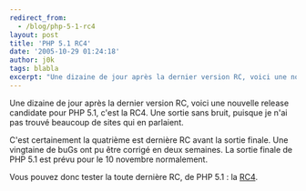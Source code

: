 ```yaml
---
redirect_from:
  - /blog/php-5-1-rc4
layout: post
title: 'PHP 5.1 RC4'
date: '2005-10-29 01:24:18'
author: j0k
tags: blabla
excerpt: "Une dizaine de jour après la dernier version RC, voici une nouvelle release candidate pour PHP 5.1, c'est la RC4.   Une sortie sans bruit, puisque je n'ai pas trouvé beaucoup de sites qui en parlaient.  \n  \nC'est certainement la quatrième est dernière RC avant la sortie finale. Une vingtaine de buGs ont pu être corrigé en deux semaines. La sortie finale      …"
---
```


Une dizaine de jour après la dernier version RC, voici une nouvelle release candidate pour PHP 5.1, c'est la RC4.   Une sortie sans bruit, puisque je n'ai pas trouvé beaucoup de sites qui en parlaient.

C'est certainement la quatrième est dernière RC avant la sortie finale. Une vingtaine de buGs ont pu être corrigé en deux semaines. La sortie finale de PHP 5.1 est prévu pour le 10 novembre normalement.

Vous pouvez donc tester la toute dernière RC, de PHP 5.1 : la [RC4](http://downloads.php.net/ilia/).
